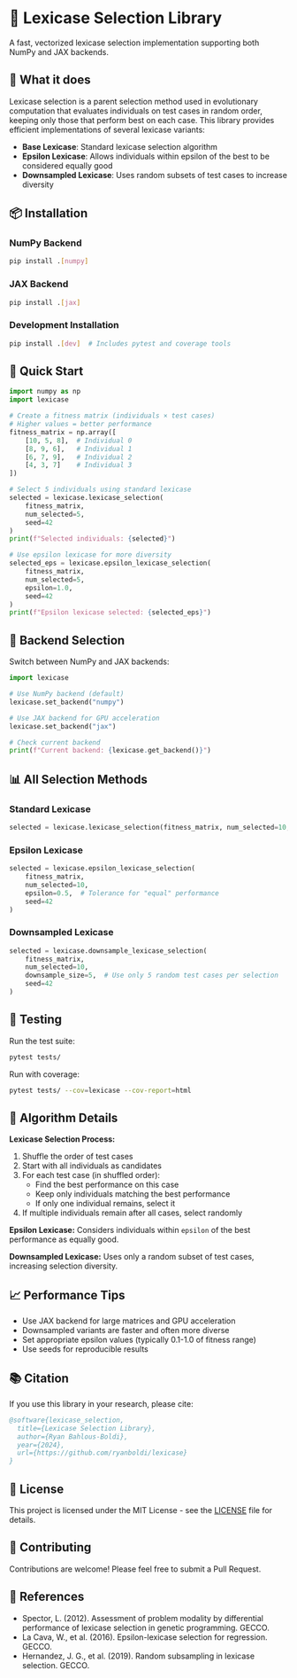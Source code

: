 # 🧬 Lexicase Selection Library

A fast, vectorized lexicase selection implementation supporting both NumPy and JAX backends.

## 🎯 What it does

Lexicase selection is a parent selection method used in evolutionary computation that evaluates individuals on test cases in random order, keeping only those that perform best on each case. This library provides efficient implementations of several lexicase variants:

- **Base Lexicase**: Standard lexicase selection algorithm
- **Epsilon Lexicase**: Allows individuals within epsilon of the best to be considered equally good
- **Downsampled Lexicase**: Uses random subsets of test cases to increase diversity

## 📦 Installation

### NumPy Backend
```bash
pip install .[numpy]
```

### JAX Backend  
```bash
pip install .[jax]
```

### Development Installation
```bash
pip install .[dev]  # Includes pytest and coverage tools
```

## 🚀 Quick Start

```python
import numpy as np
import lexicase

# Create a fitness matrix (individuals × test cases)
# Higher values = better performance
fitness_matrix = np.array([
    [10, 5, 8],  # Individual 0
    [8, 9, 6],   # Individual 1  
    [6, 7, 9],   # Individual 2
    [4, 3, 7]    # Individual 3
])

# Select 5 individuals using standard lexicase
selected = lexicase.lexicase_selection(
    fitness_matrix, 
    num_selected=5, 
    seed=42
)
print(f"Selected individuals: {selected}")

# Use epsilon lexicase for more diversity
selected_eps = lexicase.epsilon_lexicase_selection(
    fitness_matrix, 
    num_selected=5, 
    epsilon=1.0,
    seed=42
)
print(f"Epsilon lexicase selected: {selected_eps}")
```

## 🔧 Backend Selection

Switch between NumPy and JAX backends:

```python
import lexicase

# Use NumPy backend (default)
lexicase.set_backend("numpy")

# Use JAX backend for GPU acceleration
lexicase.set_backend("jax")

# Check current backend
print(f"Current backend: {lexicase.get_backend()}")
```

## 📊 All Selection Methods

### Standard Lexicase
```python
selected = lexicase.lexicase_selection(fitness_matrix, num_selected=10, seed=42)
```

### Epsilon Lexicase
```python
selected = lexicase.epsilon_lexicase_selection(
    fitness_matrix, 
    num_selected=10, 
    epsilon=0.5,  # Tolerance for "equal" performance
    seed=42
)
```

### Downsampled Lexicase
```python
selected = lexicase.downsample_lexicase_selection(
    fitness_matrix,
    num_selected=10,
    downsample_size=5,  # Use only 5 random test cases per selection
    seed=42
)
```


## 🧪 Testing

Run the test suite:

```bash
pytest tests/
```

Run with coverage:

```bash
pytest tests/ --cov=lexicase --cov-report=html
```

## 🔬 Algorithm Details

**Lexicase Selection Process:**
1. Shuffle the order of test cases
2. Start with all individuals as candidates
3. For each test case (in shuffled order):
   - Find the best performance on this case
   - Keep only individuals matching the best performance
   - If only one individual remains, select it
4. If multiple individuals remain after all cases, select randomly

**Epsilon Lexicase:** Considers individuals within `epsilon` of the best performance as equally good.

**Downsampled Lexicase:** Uses only a random subset of test cases, increasing selection diversity.

## 📈 Performance Tips

- Use JAX backend for large matrices and GPU acceleration
- Downsampled variants are faster and often more diverse
- Set appropriate epsilon values (typically 0.1-1.0 of fitness range)
- Use seeds for reproducible results

## 📚 Citation

If you use this library in your research, please cite:

```bibtex
@software{lexicase_selection,
  title={Lexicase Selection Library},
  author={Ryan Bahlous-Boldi},
  year={2024},
  url={https://github.com/ryanboldi/lexicase}
}
```

## 📄 License

This project is licensed under the MIT License - see the [LICENSE](LICENSE) file for details.

## 🤝 Contributing

Contributions are welcome! Please feel free to submit a Pull Request.

## 🔗 References

- Spector, L. (2012). Assessment of problem modality by differential performance of lexicase selection in genetic programming. GECCO.
- La Cava, W., et al. (2016). Epsilon-lexicase selection for regression. GECCO.
- Hernandez, J. G., et al. (2019). Random subsampling in lexicase selection. GECCO. 
